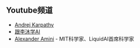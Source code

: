 ## Youtube频道
* [Andrej Karpathy](https://www.youtube.com/@AndrejKarpathy)
* [跟李沐学AI](https://www.youtube.com/@mu_li)
* [Alexander Amini](https://www.youtube.com/@AAmini) - MIT科学家、LiquidAI首席科学家
